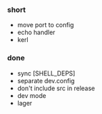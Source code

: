 ### short

- move port to config
- echo handler
- kerl

### done

- sync [SHELL_DEPS]
- separate dev.config
- don't include src in release
- dev mode
- lager
